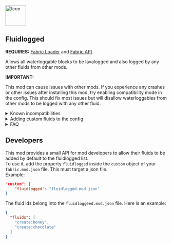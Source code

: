 <img src="https://i.imgur.com/40cLW6Q.png" alt="Icon" width="64" height="64" />

## Fluidlogged

**REQUIRES:** [Fabric Loader](https://fabricmc.net/) and [Fabric API](https://modrinth.com/mod/fabric-api).

Allows all waterloggable blocks to be lavalogged and also logged by any other fluids from other mods.

**IMPORTANT:**

This mod can cause issues with other mods. If you experience any crashes or other issues after installing this mod, try enabling compatibility mode in the config. This should fix most issues but will disallow waterloggables from other mods to be logged with any other fluid.

<details><summary>Known incompatibilities</summary>

- Origins
- Very Many Players (vmp)

</details>
<details><summary>Adding custom fluids to the config</summary>
This can be achieved by opening the configuration menu using [ModMenu](https://www.curseforge.com/minecraft/mc-mods/modmenu).
Alternatively, you can edit the `fluidlogged.json` file in the config folder.

</details>
<details><summary>FAQ</summary>

#### Will this corrupt my previous worlds?

No, but let me know if there is one. Keep in mind that changing the config afterward or removing the mod will cause fluids inside blocks may disappear or get mixed up with other ones.

#### Forge?

[click here.](https://www.curseforge.com/minecraft/mc-mods/fluidlogged-forge)

#### Can I use it for my modpack?

You can.

</details>

## Developers
This mod provides a small API for mod developers to allow their fluids to be added by default to the fluidlogged list.<br>
To use it, add the property `fluidlogged` inside the `custom` object of your `fabric.mod.json` file. This must target a json file.<br>
Example:
```json
"custom": {
    "fluidlogged": "fluidlogged.mod.json"
}
```
The fluid ids belong into the `fluidloggeed.mod.json` file.
Here is an example:
```json
{
  "fluids": [
    "create:honey",
    "create:chocolate"
  ]
}
```
